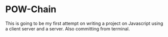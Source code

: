 # POW-Chain
This is going to be my first attempt on writing a project on Javascript using a client server and a server.
Also committing from terminal.
